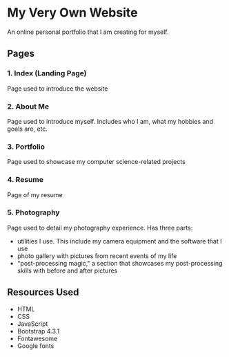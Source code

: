 # My Very Own Website

An online personal portfolio that I am creating for myself.

## Pages

### 1. Index (Landing Page)

Page used to introduce the website

### 2. About Me

Page used to introduce myself. Includes who I am, what my hobbies and goals are, etc.

### 3. Portfolio

Page used to showcase my computer science-related projects

### 4. Resume

Page of my resume

### 5. Photography

Page used to detail my photography experience. Has three parts:
- utilities I use. This include my camera equipment and the software that I use
- photo gallery with pictures from recent events of my life
- "post-processing magic," a section that showcases my post-processing skills with before and after pictures


## Resources Used

- HTML
- CSS
- JavaScript
- Bootstrap 4.3.1
- Fontawesome
- Google fonts
